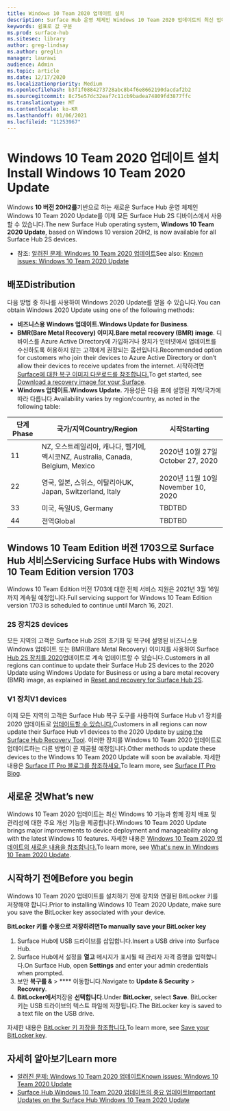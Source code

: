 ```yaml
---
title: Windows 10 Team 2020 업데이트 설치
description: Surface Hub 운영 체제인 Windows 10 Team 2020 업데이트의 최신 업데이트를 다운로드합니다.
keywords: 쉼표로 값 구분
ms.prod: surface-hub
ms.sitesec: library
author: greg-lindsay
ms.author: greglin
manager: laurawi
audience: Admin
ms.topic: article
ms.date: 12/17/2020
ms.localizationpriority: Medium
ms.openlocfilehash: b3f1f0884273728abc8b4f6e8662190dacdaf2b2
ms.sourcegitcommit: 8c75e57dc32eaf7c11cb9badea74809fd3877ffc
ms.translationtype: MT
ms.contentlocale: ko-KR
ms.lasthandoff: 01/06/2021
ms.locfileid: "11253967"
---
```

# <span data-ttu-id="599dc-104">Windows 10 Team 2020 업데이트 설치</span><span class="sxs-lookup"><span data-stu-id="599dc-104">Install Windows 10 Team 2020 Update</span></span> 

<span data-ttu-id="599dc-105">Windows **10 버전 20H2를**기반으로 하는 새로운 Surface Hub 운영 체제인 Windows 10 Team 2020 Update를 이제 모든 Surface Hub 2S 디바이스에서 사용할 수 있습니다.</span><span class="sxs-lookup"><span data-stu-id="599dc-105">The new Surface Hub operating system, **Windows 10 Team 2020 Update**, based on Windows 10 version 20H2, is now available for all Surface Hub 2S devices.</span></span>  

- <span data-ttu-id="599dc-106">참조: [알려진 문제: Windows 10 Team 2020 업데이트](surface-hub-2020-update.md)</span><span class="sxs-lookup"><span data-stu-id="599dc-106">See also: [Known issues: Windows 10 Team 2020 Update](surface-hub-2020-update.md)</span></span>

## <span data-ttu-id="599dc-107">배포</span><span class="sxs-lookup"><span data-stu-id="599dc-107">Distribution</span></span>

<span data-ttu-id="599dc-108">다음 방법 중 하나를 사용하여 Windows 2020 Update를 얻을 수 있습니다.</span><span class="sxs-lookup"><span data-stu-id="599dc-108">You can obtain Windows 2020 Update using one of the following methods:</span></span>

- <span data-ttu-id="599dc-109">**비즈니스용 Windows 업데이트.**</span><span class="sxs-lookup"><span data-stu-id="599dc-109">**Windows Update for Business**.</span></span>
- <span data-ttu-id="599dc-110">**BMR(Bare Metal Recovery) 이미지.**</span><span class="sxs-lookup"><span data-stu-id="599dc-110">**Bare metal recovery (BMR) image**.</span></span> <span data-ttu-id="599dc-111">디바이스를 Azure Active Directory에 가입하거나 장치가 인터넷에서 업데이트를 수신하도록 허용하지 않는 고객에게 권장되는 옵션입니다.</span><span class="sxs-lookup"><span data-stu-id="599dc-111">Recommended option for customers who join their devices to Azure Active Directory or don’t allow their devices to receive updates from the internet.</span></span> <span data-ttu-id="599dc-112">시작하려면 [Surface에 대한 복구 이미지 다운로드를 참조합니다.](https://support.microsoft.com/surfacerecoveryimage)</span><span class="sxs-lookup"><span data-stu-id="599dc-112">To get started, see [Download a recovery image for your Surface](https://support.microsoft.com/surfacerecoveryimage).</span></span>
- **<span data-ttu-id="599dc-113">Windows 업데이트.</span><span class="sxs-lookup"><span data-stu-id="599dc-113">Windows Update.</span></span>** <span data-ttu-id="599dc-114">가용성은 다음 표에 설명된 지역/국가에 따라 다릅니다.</span><span class="sxs-lookup"><span data-stu-id="599dc-114">Availability varies by region/country, as noted in the following table:</span></span>

| <span data-ttu-id="599dc-115">단계</span><span class="sxs-lookup"><span data-stu-id="599dc-115">Phase</span></span> | <span data-ttu-id="599dc-116">국가/지역</span><span class="sxs-lookup"><span data-stu-id="599dc-116">Country/Region</span></span>                         | <span data-ttu-id="599dc-117">시작</span><span class="sxs-lookup"><span data-stu-id="599dc-117">Starting</span></span>          |
| ----- | -------------------------------------- | ----------------- |
| <span data-ttu-id="599dc-118">1</span><span class="sxs-lookup"><span data-stu-id="599dc-118">1</span></span>     | <span data-ttu-id="599dc-119">NZ, 오스트레일리아, 캐나다, 벨기에, 멕시코</span><span class="sxs-lookup"><span data-stu-id="599dc-119">NZ, Australia, Canada, Belgium, Mexico</span></span> | <span data-ttu-id="599dc-120">2020년 10월 27일</span><span class="sxs-lookup"><span data-stu-id="599dc-120">October 27, 2020</span></span>  |
| <span data-ttu-id="599dc-121">2</span><span class="sxs-lookup"><span data-stu-id="599dc-121">2</span></span>     | <span data-ttu-id="599dc-122">영국, 일본, 스위스, 이탈리아</span><span class="sxs-lookup"><span data-stu-id="599dc-122">UK, Japan, Switzerland, Italy</span></span>          | <span data-ttu-id="599dc-123">2020년 11월 10일</span><span class="sxs-lookup"><span data-stu-id="599dc-123">November 10, 2020</span></span> |
| <span data-ttu-id="599dc-124">3</span><span class="sxs-lookup"><span data-stu-id="599dc-124">3</span></span>     | <span data-ttu-id="599dc-125">미국, 독일</span><span class="sxs-lookup"><span data-stu-id="599dc-125">US, Germany</span></span>                            | <span data-ttu-id="599dc-126">TBD</span><span class="sxs-lookup"><span data-stu-id="599dc-126">TBD</span></span> |
| <span data-ttu-id="599dc-127">4</span><span class="sxs-lookup"><span data-stu-id="599dc-127">4</span></span>     | <span data-ttu-id="599dc-128">전역</span><span class="sxs-lookup"><span data-stu-id="599dc-128">Global</span></span>                                 | <span data-ttu-id="599dc-129">TBD</span><span class="sxs-lookup"><span data-stu-id="599dc-129">TBD</span></span>  |

## <span data-ttu-id="599dc-130">Windows 10 Team Edition 버전 1703으로 Surface Hub 서비스</span><span class="sxs-lookup"><span data-stu-id="599dc-130">Servicing Surface Hubs with Windows 10 Team Edition version 1703</span></span> 

<span data-ttu-id="599dc-131">Windows 10 Team Edition 버전 1703에 대한 전체 서비스 지원은 2021년 3월 16일까지 계속될 예정입니다.</span><span class="sxs-lookup"><span data-stu-id="599dc-131">Full servicing support for Windows 10 Team Edition version 1703 is scheduled to continue until March 16, 2021.</span></span>

### <span data-ttu-id="599dc-132">2S 장치</span><span class="sxs-lookup"><span data-stu-id="599dc-132">2S devices</span></span> 

<span data-ttu-id="599dc-133">모든 지역의 고객은 Surface Hub 2S의 초기화 및 복구에 설명된 비즈니스용 Windows 업데이트 또는 BMR(Bare Metal Recovery) 이미지를 사용하여 Surface [Hub 2S 장치를 2020](surface-hub-2s-recover-reset.md)업데이트로 계속 업데이트할 수 있습니다.</span><span class="sxs-lookup"><span data-stu-id="599dc-133">Customers in all regions can continue to update their Surface Hub 2S devices to the 2020 Update using Windows Update for Business or using a bare metal recovery (BMR) image, as explained in [Reset and recovery for Surface Hub 2S](surface-hub-2s-recover-reset.md).</span></span>

### <span data-ttu-id="599dc-134">V1 장치</span><span class="sxs-lookup"><span data-stu-id="599dc-134">V1 devices</span></span> 

<span data-ttu-id="599dc-135">이제 모든 지역의 고객은 Surface Hub 복구 도구를 사용하여 Surface Hub v1 장치를 2020 업데이트로 [업데이트할 수 있습니다.](surface-hub-recovery-tool.md)</span><span class="sxs-lookup"><span data-stu-id="599dc-135">Customers in all regions can now update their Surface Hub v1 devices to the 2020 Update by [using the Surface Hub Recovery Tool](surface-hub-recovery-tool.md).</span></span> <span data-ttu-id="599dc-136">이러한 장치를 Windows 10 Team 2020 업데이트로 업데이트하는 다른 방법이 곧 제공될 예정입니다.</span><span class="sxs-lookup"><span data-stu-id="599dc-136">Other methods to update these devices to the Windows 10 Team 2020 Update will soon be available.</span></span> <span data-ttu-id="599dc-137">자세한 내용은 [Surface IT Pro 블로그를 참조하세요.](https://techcommunity.microsoft.com/t5/surface-it-pro-blog/surface-hub-windows-10-team-2020-update/ba-p/2000144)</span><span class="sxs-lookup"><span data-stu-id="599dc-137">To learn more, see [Surface IT Pro Blog](https://techcommunity.microsoft.com/t5/surface-it-pro-blog/surface-hub-windows-10-team-2020-update/ba-p/2000144).</span></span>
 
## <span data-ttu-id="599dc-138">새로운 것</span><span class="sxs-lookup"><span data-stu-id="599dc-138">What’s new</span></span>

<span data-ttu-id="599dc-139">Windows 10 Team 2020 업데이트는 최신 Windows 10 기능과 함께 장치 배포 및 관리성에 대한 주요 개선 기능을 제공합니다.</span><span class="sxs-lookup"><span data-stu-id="599dc-139">Windows 10 Team 2020 Update brings major improvements to device deployment and manageability along with the latest Windows 10 features.</span></span> <span data-ttu-id="599dc-140">자세한 내용은 [Windows 10 Team 2020 업데이트의 새로운 내용을 참조합니다.](surface-hub-2020-update-whats-new.md)</span><span class="sxs-lookup"><span data-stu-id="599dc-140">To learn more, see [What's new in Windows 10 Team 2020 Update](surface-hub-2020-update-whats-new.md).</span></span>
 
## <span data-ttu-id="599dc-141">시작하기 전에</span><span class="sxs-lookup"><span data-stu-id="599dc-141">Before you begin</span></span>

<span data-ttu-id="599dc-142">Windows 10 Team 2020 업데이트를 설치하기 전에 장치와 연결된 BitLocker 키를 저장해야 합니다.</span><span class="sxs-lookup"><span data-stu-id="599dc-142">Prior to installing Windows 10 Team 2020 Update, make sure you save the BitLocker key associated with your device.</span></span> 

**<span data-ttu-id="599dc-143">BitLocker 키를 수동으로 저장하려면</span><span class="sxs-lookup"><span data-stu-id="599dc-143">To manually save your BitLocker key</span></span>**

1. <span data-ttu-id="599dc-144">Surface Hub에 USB 드라이브를 삽입합니다.</span><span class="sxs-lookup"><span data-stu-id="599dc-144">Insert a USB drive into Surface Hub.</span></span>
2. <span data-ttu-id="599dc-145">Surface Hub에서 설정을 **열고** 메시지가 표시될 때 관리자 자격 증명을 입력합니다.</span><span class="sxs-lookup"><span data-stu-id="599dc-145">On Surface Hub, open **Settings** and enter your admin credentials when prompted.</span></span>
3. <span data-ttu-id="599dc-146">보안 **복구를 &**  >  \*\*\*\* 이동합니다.</span><span class="sxs-lookup"><span data-stu-id="599dc-146">Navigate to **Update & Security** > **Recovery**.</span></span>
4. <span data-ttu-id="599dc-147">**BitLocker에서**저장을 **선택합니다.**</span><span class="sxs-lookup"><span data-stu-id="599dc-147">Under **BitLocker**, select **Save**.</span></span> <span data-ttu-id="599dc-148">BitLocker 키는 USB 드라이브의 텍스트 파일에 저장됩니다.</span><span class="sxs-lookup"><span data-stu-id="599dc-148">The BitLocker key is saved to a text file on the USB drive.</span></span>

<span data-ttu-id="599dc-149">자세한 내용은 [BitLocker 키 저장을 참조합니다.](save-bitlocker-key-surface-hub.md)</span><span class="sxs-lookup"><span data-stu-id="599dc-149">To learn more, see [Save your BitLocker key](save-bitlocker-key-surface-hub.md).</span></span>

## <span data-ttu-id="599dc-150">자세히 알아보기</span><span class="sxs-lookup"><span data-stu-id="599dc-150">Learn more</span></span>

- [<span data-ttu-id="599dc-151">알려진 문제: Windows 10 Team 2020 업데이트</span><span class="sxs-lookup"><span data-stu-id="599dc-151">Known issues: Windows 10 Team 2020 Update</span></span>](surface-hub-2020-update.md)
- [<span data-ttu-id="599dc-152">Surface Hub Windows 10 Team 2020 업데이트의 중요 업데이트</span><span class="sxs-lookup"><span data-stu-id="599dc-152">Important Updates on the Surface Hub Windows 10 Team 2020 Update</span></span>](https://techcommunity.microsoft.com/t5/surface-it-pro-blog/important-updates-on-the-surface-hub-windows-10-team-2020-update/ba-p/1960897)

